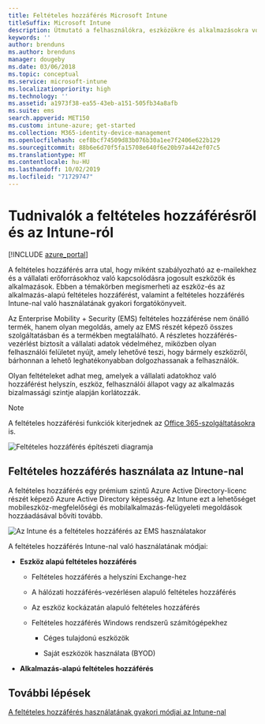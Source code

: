 ```yaml
---
title: Feltételes hozzáférés Microsoft Intune
titleSuffix: Microsoft Intune
description: Útmutató a felhasználókra, eszközökre és alkalmazásokra vonatkozó feltételek meghatározásához a vállalati adatok eléréséhez a Microsoft Intune-ban.
keywords: ''
author: brenduns
ms.author: brenduns
manager: dougeby
ms.date: 03/06/2018
ms.topic: conceptual
ms.service: microsoft-intune
ms.localizationpriority: high
ms.technology: ''
ms.assetid: a1973f38-ea55-43eb-a151-505fb34a8afb
ms.suite: ems
search.appverid: MET150
ms.custom: intune-azure; get-started
ms.collection: M365-identity-device-management
ms.openlocfilehash: cef8bcf74509d83b076b30a1ee7f2406e622b129
ms.sourcegitcommit: 88b6e6d70f5fa15708e640f6e20b97a442ef07c5
ms.translationtype: MT
ms.contentlocale: hu-HU
ms.lasthandoff: 10/02/2019
ms.locfileid: "71729747"
---
```

# <a name="learn-about-conditional-access-and-intune"></a>Tudnivalók a feltételes hozzáférésről és az Intune-ról

[!INCLUDE [azure_portal](../includes/azure_portal.md)]

A feltételes hozzáférés arra utal, hogy miként szabályozható az e-mailekhez és a vállalati erőforrásokhoz való kapcsolódásra jogosult eszközök és alkalmazások. Ebben a témakörben megismerheti az eszköz-és az alkalmazás-alapú feltételes hozzáférést, valamint a feltételes hozzáférés Intune-nal való használatának gyakori forgatókönyveit.

Az Enterprise Mobility + Security (EMS) feltételes hozzáférése nem önálló termék, hanem olyan megoldás, amely az EMS részét képező összes szolgáltatásban és a termékben megtalálható. A részletes hozzáférés-vezérlést biztosít a vállalati adatok védelméhez, miközben olyan felhasználói felületet nyújt, amely lehetővé teszi, hogy bármely eszközről, bárhonnan a lehető leghatékonyabban dolgozhassanak a felhasználók.

Olyan feltételeket adhat meg, amelyek a vállalati adatokhoz való hozzáférést helyszín, eszköz, felhasználói állapot vagy az alkalmazás bizalmassági szintje alapján korlátozzák.

> [!NOTE] 
> A feltételes hozzáférési funkciók kiterjednek az [Office 365-szolgáltatásokra](https://docs.microsoft.com/office365/enterprise/office-365-client-support-conditional-access) is.

![Feltételes hozzáférés építészeti diagramja](./media/conditional-access/ca-diagram-1.png)

## <a name="use-conditional-access-with-intune"></a>Feltételes hozzáférés használata az Intune-nal

A feltételes hozzáférés egy prémium szintű Azure Active Directory-licenc részét képező Azure Active Directory képesség. Az Intune ezt a lehetőséget mobileszköz-megfelelőségi és mobilalkalmazás-felügyeleti megoldások hozzáadásával bővíti tovább. 

![Az Intune és a feltételes hozzáférés az EMS használatakor](./media/conditional-access/intune-with-ca-1.png)

A feltételes hozzáférés Intune-nal való használatának módjai:

- **Eszköz alapú feltételes hozzáférés**

  - Feltételes hozzáférés a helyszíni Exchange-hez

  - A hálózati hozzáférés-vezérlésen alapuló feltételes hozzáférés

  - Az eszköz kockázatán alapuló feltételes hozzáférés

  - Feltételes hozzáférés Windows rendszerű számítógépekhez

    - Céges tulajdonú eszközök

    - Saját eszközök használata (BYOD)

- **Alkalmazás-alapú feltételes hozzáférés**

## <a name="next-steps"></a>További lépések

[A feltételes hozzáférés használatának gyakori módjai az Intune-nal](conditional-access-intune-common-ways-use.md)

